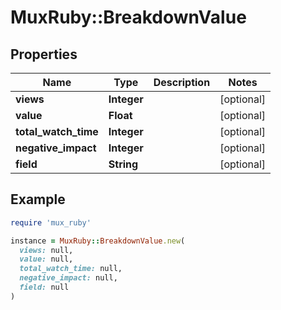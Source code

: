 # MuxRuby::BreakdownValue

## Properties

| Name | Type | Description | Notes |
| ---- | ---- | ----------- | ----- |
| **views** | **Integer** |  | [optional] |
| **value** | **Float** |  | [optional] |
| **total_watch_time** | **Integer** |  | [optional] |
| **negative_impact** | **Integer** |  | [optional] |
| **field** | **String** |  | [optional] |

## Example

```ruby
require 'mux_ruby'

instance = MuxRuby::BreakdownValue.new(
  views: null,
  value: null,
  total_watch_time: null,
  negative_impact: null,
  field: null
)
```

